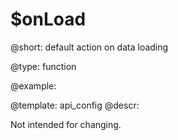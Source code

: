 $onLoad
=============

@short: default action on data loading
	

@type: function

@example:

@template:	api_config
@descr:

Not intended for changing. 


